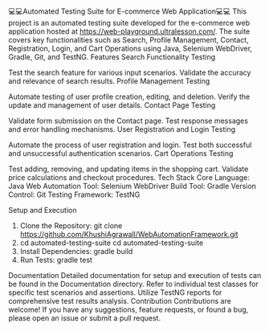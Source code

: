 💻💻Automated Testing Suite for E-commerce Web Application💻💻
This project is an automated testing suite developed for the e-commerce web application hosted at https://web-playground.ultralesson.com/. The suite covers key functionalities such as Search, Profile Management, Contact, Registration, Login, and Cart Operations using Java, Selenium WebDriver, Gradle, Git, and TestNG.
Features
Search Functionality Testing

Test the search feature for various input scenarios.
Validate the accuracy and relevance of search results.
Profile Management Testing

Automate testing of user profile creation, editing, and deletion.
Verify the update and management of user details.
Contact Page Testing

Validate form submission on the Contact page.
Test response messages and error handling mechanisms.
User Registration and Login Testing

Automate the process of user registration and login.
Test both successful and unsuccessful authentication scenarios.
Cart Operations Testing

Test adding, removing, and updating items in the shopping cart.
Validate price calculations and checkout procedures.
Tech Stack
Core Language: Java
Web Automation Tool: Selenium WebDriver
Build Tool: Gradle
Version Control: Git
Testing Framework: TestNG

Setup and Execution
1. Clone the Repository:
   git clone <https://github.com/KhushiAgrawall/WebAutomationFramework.git>
2. cd automated-testing-suite
   cd automated-testing-suite
3. Install Dependencies:
   gradle build
4. Run Tests:
   gradle test

Documentation
Detailed documentation for setup and execution of tests can be found in the Documentation directory.
Refer to individual test classes for specific test scenarios and assertions.
Utilize TestNG reports for comprehensive test results analysis.
Contribution
Contributions are welcome! If you have any suggestions, feature requests, or found a bug, please open an issue or submit a pull request.

